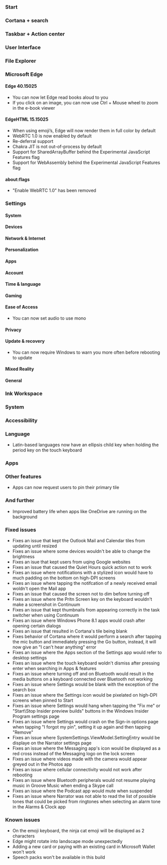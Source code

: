 ### Start

### Cortana + search

### Taskbar + Action center

### User Interface

### File Explorer

### Microsoft Edge
#### Edge 40.15025
- You can now let Edge read books aloud to you
- If you click on an image, you can now use Ctrl + Mouse wheel to zoom in the e-book viewer

#### EdgeHTML 15.15025
- When using emoji’s, Edge will now render them in full color by default
- WebRTC 1.0 is now enabled by default
- Re-deferral support
- Chakra JIT is not out-of-process by default
- Support for SharedArrayBuffer behind the Experimental JavaScript Features flag
- Support for WebAssembly behind the Experimental JavaScript Features flag

#### about:flags
- "Enable WebRTC 1.0" has been removed

### Settings
#### System

#### Devices

#### Network & Internet

#### Personalization

#### Apps

#### Account

#### Time & language

#### Gaming

#### Ease of Access
- You can now set audio to use mono

#### Privacy

#### Update & recovery
- You can now require Windows to warn you more often before rebooting to update

#### Mixed Reality

#### General

### Ink Workspace

### System

### Accessibility

### Language
- Latin-based languages now have an ellipsis child key when holding the period key on the touch keyboard

### Apps

### Other features
- Apps can now request users to pin their primary tile

### And further
- Improved battery life when apps like OneDrive are running on the background

### Fixed issues
- Fixes an issue that kept the Outlook Mail and Calendar tiles from updating until resized
- Fixes an issue where some devices wouldn't be able to change the brightness
- Fixes an isue that kept users from uqing Google websites
- Fixes an issue that caused the Quiet Hours quick action not to work
- Fixes an issue where notifications with a stylized icon would have to much padding on the bottom on high-DPI screens
- Fixes an issue where tapping the notifcation of a newly received email woldn't open the Mail app
- Fixes an issue that caused the screen not to dim before turning off
- Fixes an issue where the Pritn Screen key on the keyboard wouldn't make a screenshot in Continuum
- Fixes an issue that kept thumbnails from appearing correctly in the task switcher when using Continuum
- Fixes an issue where Windows Phone 8.1 apps would crash after opening certain dialogs
- Fixes an issue that resulted in Cortana's tile being blank
- Fixes behavior of Cortana where it would perform a search after tapping the mic button and immediately pressing the Go button, instead, it will now give an "I can't hear anything" error
- Fixes an issue where the Apps section of the Settings app would refer to desktop settings
- Fixes an issue where the touch keyboard woldn't dismiss after pressing enter when searching in Apps & features
- Fixes an issue where turning off and on Bluetooth would result in the media buttons on a keyboard connected over Bluetooth not working
- Fixes an issue where Settings would be blank with the exception of the search box
- Fixes an issue where the Settings icon would be pixelated on high-DPI screens when pinned to Start
- Fixes an issue where Settings would hang when tapping the "Fix me" or "Start\Stop Insider preview builds" buttons in the Windows Insider Program settings page
- Fixes an issue where Settings would crash on the Sign-in options page when tapping "I forgot my pin", setting it up again and then tapping "Remove"
- Fixes an issue where SystemSettings.ViewModel.SettingEntry would be displaye on the Narrator settings page
- Fixes an issue where the Messaging app's icon would be displayed as a red cross instead of the Messaging logo on the lock screen
- Fixes an issue where videos made with the camera would appear greyed out in the Photos app
- Fixes an issue where cellular connectivity would not work after rebooting
- Fixes an issue where Bluetooth peripherals would not resume playing music in Groove Music when ending a Skype call
- Fixes an issue where the Podcast app would mute when suspended
- Fixes an issue where Narrator was not able to read the list of possible tones that could be picked from ringtones when selecting an alarm tone in the Alarms & Clock app

### Known issues
- On the emoji keyboard, the ninja cat emoji will be displayed as 2 characters
- Edge might rotate into landscape mode unexpectedly
- Adding a new card or paying with an existing card in Microsoft Wallet won't work
- Speech packs won't be available in this build